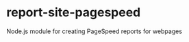 report-site-pagespeed
=====================

Node.js module for creating PageSpeed reports for webpages
